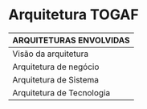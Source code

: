 # Arquitetura TOGAF

| ARQUITETURAS ENVOLVIDAS |
|-------------------------|
| Visão da arquitetura|
| Arquitetura de negócio |
| Arquitetura de Sistema |
| Arquitetura de Tecnologia |

